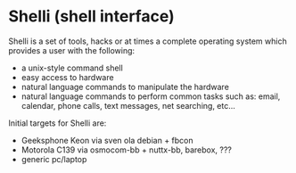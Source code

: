 Shelli (shell interface)
==========================

Shelli is a set of tools, hacks or at times a complete operating system which provides a user with the following:

- a unix-style command shell
- easy access to hardware
- natural language commands to manipulate the hardware
- natural language commands to perform common tasks such as: email, calendar, phone calls, text messages, net searching, etc...

Initial targets for Shelli are:
- Geeksphone Keon via sven ola debian + fbcon
- Motorola C139 via osmocom-bb + nuttx-bb, barebox, ???
- generic pc/laptop
